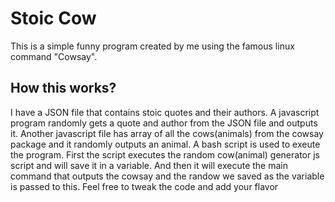 # Stoic Cow

This is a simple funny program created by me using the famous linux command "Cowsay". 

## How this works?
    
I have a JSON file that contains stoic quotes and their authors. A javascript program randomly gets a quote and author from the JSON file and outputs it. Another javascript file has array of all the cows(animals) from the cowsay package and it randomly outputs an animal.
A bash script is used to exeute the program. First the script executes the random cow(animal) generator js script and will save it in a variable. And then it will execute the main command that outputs the cowsay and the randow we saved as the variable is passed to this. Feel free to tweak the code and add your flavor 
